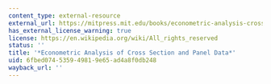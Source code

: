```yaml
---
content_type: external-resource
external_url: https://mitpress.mit.edu/books/econometric-analysis-cross-section-and-panel-data
has_external_license_warning: true
license: https://en.wikipedia.org/wiki/All_rights_reserved
status: ''
title: '*Econometric Analysis of Cross Section and Panel Data*'
uid: 6fbed074-5359-4981-9e65-ad4a8f0db248
wayback_url: ''
---
```

